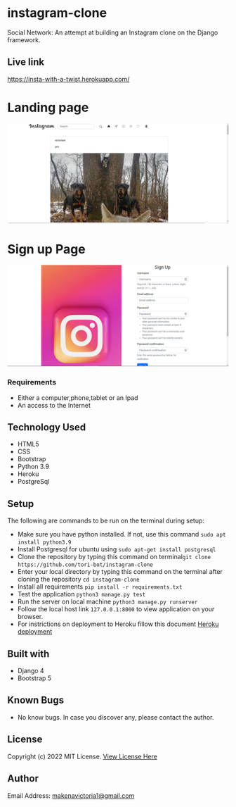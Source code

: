 # instagram-clone
Social Network: An attempt at building an Instagram clone on the Django framework.

## Live link 
https://insta-with-a-twist.herokuapp.com/

# Landing page
![Insta landing page](static/images/Screenshot_2022-06-07_06-44-54.png)

# Sign up Page
![Insta sign up page](static/images/Screenshot_2022-06-07_06-47-59.png)

### Requirements

* Either a computer,phone,tablet or an Ipad
* An access to the Internet

## Technology Used 
* HTML5
* CSS
* Bootstrap
* Python 3.9
* Heroku
* PostgreSql

## Setup
The following are commands to be run on the terminal during setup:

* Make sure you have python installed. If not, use this command ```sudo apt install python3.9```
* Install Postgresql for ubuntu using ```sudo apt-get install postgresql```
* Clone the repository  by typing this command on terminal```git clone https://github.com/tori-bot/instagram-clone```
* Enter your local directory by typing this command on the terminal after cloning the repository ```cd instagram-clone```
* Install all requirements ```pip install -r requirements.txt```
* Test the application ```python3 manage.py test```
* Run the server on local machine ```python3 manage.py runserver```
* Follow the local host link ```127.0.0.1:8000``` to view application on your browser.
* For instrictions on deployment to Heroku fillow this document [Heroku deployment](https://gist.github.com/newtonkiragu/42f2500e56d9c2375a087233587eddd0)

## Built with
* Django 4
* Bootstrap 5
## Known Bugs
* No know bugs. In case you discover any, please contact the author.

## License

Copyright (c) 2022 MIT License. [View License Here](LICENSE)


## Author
Email Address: [makenavictoria1@gmail.com](mailto:makenavictoria1@gmail.com)